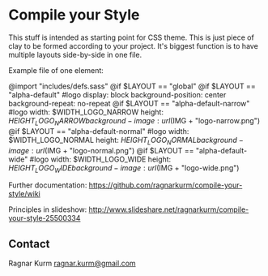 Compile your Style
====================

This stuff is intended as starting point for CSS theme.
This is just piece of clay to be formed according to your project.
It's biggest function is to have multiple layouts side-by-side in one file.

Example file of one element:

@import "includes/defs.sass"
@if $LAYOUT == "global"
@if $LAYOUT == "alpha-default"
  #logo
    display: block
    background-position: center
    background-repeat: no-repeat
@if $LAYOUT == "alpha-default-narrow"
  #logo
    width: $WIDTH_LOGO_NARROW
    height: $HEIGHT_LOGO_NARROW
    background-image: url($IMG + "logo-narrow.png")
@if $LAYOUT == "alpha-default-normal"
  #logo
    width: $WIDTH_LOGO_NORMAL
    height: $HEIGHT_LOGO_NORMAL
    background-image: url($IMG + "logo-normal.png")
@if $LAYOUT == "alpha-default-wide"
  #logo
    width: $WIDTH_LOGO_WIDE
    height: $HEIGHT_LOGO_WIDE
    background-image: url($IMG + "logo-wide.png")
    


Further documentation:
https://github.com/ragnarkurm/compile-your-style/wiki

Principles in slideshow:
http://www.slideshare.net/ragnarkurm/compile-your-style-25500334

Contact
--------------------

Ragnar Kurm
ragnar.kurm@gmail.com

